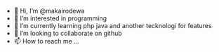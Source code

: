- 👋 Hi, I’m @makairodewa
- 👀 I’m interested in programming 
- 🌱 I’m currently learning php java and another tecknologi for features
- 💞️ I’m looking to collaborate on github 
- 📫 How to reach me ...

<!---
makairodewa/makairodewa is a ✨ special ✨ repository because its `README.md` (this file) appears on your GitHub profile.
You can click the Preview link to take a look at your changes.
--->
